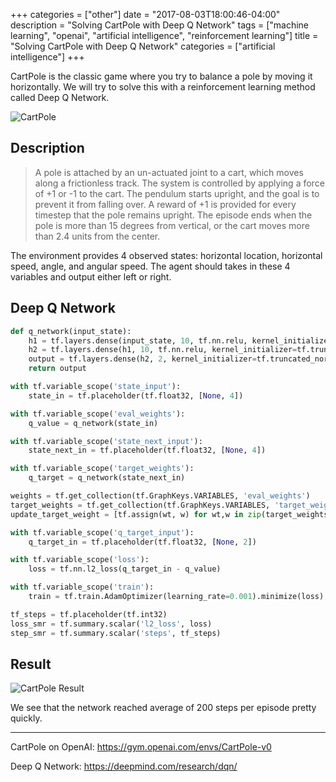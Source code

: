 +++
categories = ["other"]
date = "2017-08-03T18:00:46-04:00"
description = "Solving CartPole with Deep Q Network"
tags = ["machine learning", "openai", "artificial intelligence", "reinforcement learning"]
title = "Solving CartPole with Deep Q Network"
categories = ["artificial intelligence"]
+++

CartPole is the classic game where you try to balance a pole by moving it horizontally. We will try to solve this with a reinforcement learning method called Deep Q Network.

![CartPole](images/cartpole.png)

## Description

> A pole is attached by an un-actuated joint to a cart, which moves along a frictionless track. The system is controlled by applying a force of +1 or -1 to the cart. The pendulum starts upright, and the goal is to prevent it from falling over. A reward of +1 is provided for every timestep that the pole remains upright. The episode ends when the pole is more than 15 degrees from vertical, or the cart moves more than 2.4 units from the center.

The environment provides 4 observed states: horizontal location, horizontal speed, angle, and angular speed. The agent should takes in these 4 variables and output either left or right.

## Deep Q Network

```python
def q_network(input_state):
    h1 = tf.layers.dense(input_state, 10, tf.nn.relu, kernel_initializer=tf.truncated_normal_initializer(stddev=0.1))
    h2 = tf.layers.dense(h1, 10, tf.nn.relu, kernel_initializer=tf.truncated_normal_initializer(stddev=0.1))
    output = tf.layers.dense(h2, 2, kernel_initializer=tf.truncated_normal_initializer(stddev=0.1))
    return output

with tf.variable_scope('state_input'):
    state_in = tf.placeholder(tf.float32, [None, 4])

with tf.variable_scope('eval_weights'):
    q_value = q_network(state_in)

with tf.variable_scope('state_next_input'):
    state_next_in = tf.placeholder(tf.float32, [None, 4])

with tf.variable_scope('target_weights'):
    q_target = q_network(state_next_in)

weights = tf.get_collection(tf.GraphKeys.VARIABLES, 'eval_weights')
target_weights = tf.get_collection(tf.GraphKeys.VARIABLES, 'target_weights')
update_target_weight = [tf.assign(wt, w) for wt,w in zip(target_weights, weights)]

with tf.variable_scope('q_target_input'):
    q_target_in = tf.placeholder(tf.float32, [None, 2])

with tf.variable_scope('loss'):
    loss = tf.nn.l2_loss(q_target_in - q_value)

with tf.variable_scope('train'):
    train = tf.train.AdamOptimizer(learning_rate=0.001).minimize(loss)

tf_steps = tf.placeholder(tf.int32)
loss_smr = tf.summary.scalar('l2_loss', loss)
step_smr = tf.summary.scalar('steps', tf_steps)
```

## Result

![CartPole Result](images/cartpole-result.png)

We see that the network reached average of 200 steps per episode pretty quickly.

***

CartPole on OpenAI: https://gym.openai.com/envs/CartPole-v0


Deep Q Network: https://deepmind.com/research/dqn/
